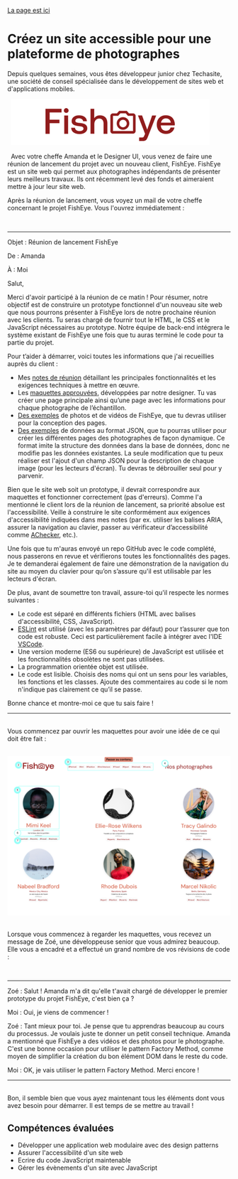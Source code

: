 [La page est ici](/public/)
# Créez un site accessible pour une plateforme de photographes

Depuis quelques semaines, vous êtes développeur junior chez Techasite, une société de conseil spécialisée dans le développement de sites web et d'applications mobiles.

&nbsp;
![logo fisheye](mission/logo-fisheye.png)

&nbsp;
Avec votre cheffe Amanda et le Designer UI, vous venez de faire une réunion de lancement du projet avec un nouveau client, FishEye. FishEye est un site web qui permet aux photographes indépendants de présenter leurs meilleurs travaux. Ils ont récemment levé des fonds et aimeraient mettre à jour leur site web.

Après la réunion de lancement, vous voyez un mail de votre cheffe concernant le projet FishEye. Vous l'ouvrez immédiatement :

&nbsp;  
***
Objet : Réunion de lancement FishEye

De : Amanda

À : Moi

Salut,

Merci d'avoir participé à la réunion de ce matin ! Pour résumer, notre objectif est de construire un prototype fonctionnel d'un nouveau site web que nous pourrons présenter à FishEye lors de notre prochaine réunion avec les clients. Tu seras chargé de fournir tout le HTML, le CSS et le JavaScript nécessaires au prototype. Notre équipe de back-end intégrera le système existant de FishEye une fois que tu auras terminé le code pour ta partie du projet.

Pour t’aider à démarrer, voici toutes les informations que j'ai recueillies auprès du client :

* Mes [notes de réunion](mission/notes-de-reunion.pdf) détaillant les principales fonctionnalités et les exigences techniques à mettre en œuvre.
* Les [maquettes approuvées](https://www.figma.com/file/pt8xJxC1QffW4HX16QhGZJ/UI-Design-FishEye-FR?node-id=0%3A1), développées par notre designer. Tu vas créer une page principale ainsi qu’une page avec les informations pour chaque photographe de l’échantillon.
* [Des exemples](https://s3-eu-west-1.amazonaws.com/course.oc-static.com/projects/Front-End+V2/P5+Javascript+%26+Accessibility/FishEye_Photos.zip) de photos et de vidéos de FishEye, que tu devras utiliser pour la conception des pages.
* [Des exemples](mission/FishEyeData.json) de données au format JSON, que tu pourras utiliser pour créer les différentes pages des photographes de façon dynamique. Ce format imite la structure des données dans la base de données, donc ne modifie pas les données existantes. La seule modification que tu peux réaliser est l'ajout d'un champ JSON pour la description de chaque image (pour les lecteurs d'écran). Tu devras te débrouiller seul pour y parvenir.

Bien que le site web soit un prototype, il devrait correspondre aux maquettes et fonctionner correctement (pas d'erreurs). Comme l'a mentionné le client lors de la réunion de lancement, sa priorité absolue est l'accessibilité. Veille à construire le site conformément aux exigences d'accessibilité indiquées dans mes notes (par ex. utiliser les balises ARIA, assurer la navigation au clavier, passer au vérificateur d’accessibilité comme [AChecker](https://achecker.achecks.ca/checker/index.php), etc.).

Une fois que tu m'auras envoyé un repo GitHub avec le code complété, nous passerons en revue et vérifierons toutes les fonctionnalités des pages. Je te demanderai également de faire une démonstration de la navigation du site au moyen du clavier pour qu’on s’assure qu'il est utilisable par les lecteurs d'écran.  

De plus, avant de soumettre ton travail, assure-toi qu'il respecte les normes suivantes :

* Le code est séparé en différents fichiers (HTML avec balises d'accessibilité, CSS, JavaScript).
* [ESLint](https://eslint.org/) est utilisé (avec les paramètres par défaut) pour t’assurer que ton code est robuste. Ceci est particulièrement facile à intégrer avec l'IDE [VSCode](https://code.visualstudio.com/).
* Une version moderne (ES6 ou supérieure) de JavaScript est utilisée et les fonctionnalités obsolètes ne sont pas utilisées.
* La programmation orientée objet est utilisée.
* Le code est lisible. Choisis des noms qui ont un sens pour les variables, les fonctions et les classes. Ajoute des commentaires au code si le nom n'indique pas clairement ce qu’il se passe.

Bonne chance et montre-moi ce que tu sais faire !

***

&nbsp;  
Vous commencez par ouvrir les maquettes pour avoir une idée de ce qui doit être fait :

&nbsp;
![maquette de fisheye](mission/fisheye-maquette-ex.png)

&nbsp;  
Lorsque vous commencez à regarder les maquettes, vous recevez un message de Zoé, une développeuse senior que vous admirez beaucoup. Elle vous a encadré et a effectué un grand nombre de vos révisions de code :

&nbsp;  
***

Zoé : Salut ! Amanda m'a dit qu'elle t'avait chargé de développer le premier prototype du projet FishEye, c'est bien ça ?

Moi : Oui, je viens de commencer !

Zoé : Tant mieux pour toi. Je pense que tu apprendras beaucoup au cours du processus. Je voulais juste te donner un petit conseil technique. Amanda a mentionné que FishEye a des vidéos et des photos pour le photographe. C'est une bonne occasion pour utiliser le pattern Factory Method, comme moyen de simplifier la création du bon élément DOM dans le reste du code.

Moi : OK, je vais utiliser le pattern Factory Method. Merci encore !

***

&nbsp;  
Bon, il semble bien que vous ayez maintenant tous les éléments dont vous avez besoin pour démarrer.  Il est temps de se mettre au travail !

## Compétences évaluées

* Développer une application web modulaire avec des design patterns
* Assurer l'accessibilité d'un site web
* Ecrire du code JavaScript maintenable
* Gérer les évènements d'un site avec JavaScript
